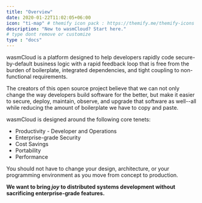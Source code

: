 ```yaml
---
title: "Overview"
date: 2020-01-22T11:02:05+06:00
icon: "ti-map" # themify icon pack : https://themify.me/themify-icons
description: "New to wasmCloud? Start here."
# type dont remove or customize
type : "docs"
---
```


wasmCloud is a platform designed to help developers rapidly code secure-by-default business logic with a rapid feedback loop that is free from the burden of boilerplate, integrated dependencies, and tight coupling to non-functional requirements.

The creators of this open source project believe that we can not only change the way developers build software for the better, but make it easier to secure, deploy, maintain, observe, and upgrade that software as well--all while reducing the amount of boilerplate we have to copy and paste.

wasmCloud is designed around the following core tenets:

* Productivity - Developer and Operations
* Enterprise-grade Security
* Cost Savings
* Portability
* Performance

You should not have to change your design, architecture, or your programming environment as you move from concept to production.

**We want to bring _joy_ to distributed systems development without sacrificing enterprise-grade features.**
